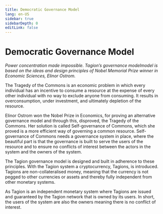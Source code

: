 ```yaml
---
title: Democratic Governance Model
lang: en-US
sidebar: true
sidebarDepth: 0
editLink: false
---
```


# Democratic Governance Model

_Power concentration made impossible. Tagion’s governance modelmodel is based on the ideas and design principles of Nobel Memorial Prize winner in Economic Sciences, Elinor Ostrom._

The Tragedy of the Commons is an economic problem in which every individual has an incentive to consume a resource at the expense of every other individual with no way to exclude anyone from consuming. It results in overconsumption, under investment, and ultimately depletion of the resource.

Elinor Ostrom won the Nobel Prize in Economics, for proving an alternative governance model and through this, disproved, the Tragedy of the Commons.
Her solution is called Self-governance of Commons, which she proved is a more efficient way of governing a common resource. Self-governance of Commons needs a governance system in place, where the beautiful part is that the governance is built to serve the users of the resource and to ensure no conflicts of interest between the actors in the system and the owners of the system.

The Tagion governance model is designed and built in adherence to these principles.
With the Tagion system a cryptocurrency, Tagions, is introduced. Tagions are non-collateralised money, meaning that the currency is not pegged to other currencies or assets and thereby fully independent from other monetary systems.

As Tagion is an independent monetary system where Tagions are issued and guaranteed by the Tagion network that is owned by its users. In short, the users of the system are also the owners meaning there is no conflict of interest.
